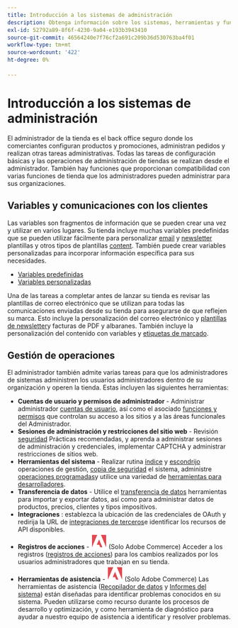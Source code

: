```yaml
---
title: Introducción a los sistemas de administración
description: Obtenga información sobre los sistemas, herramientas y funciones que el administrador de la tienda puede utilizar para administrar de forma eficaz los sitios, los datos, las integraciones y los usuarios administradores.
exl-id: 52792a89-8f6f-4230-9a04-e193b3943410
source-git-commit: 46564240e7f76cf2a691c209b36d530763ba4f01
workflow-type: tm+mt
source-wordcount: '422'
ht-degree: 0%

---
```


# Introducción a los sistemas de administración

El administrador de la tienda es el back office seguro donde los comerciantes configuran productos y promociones, administran pedidos y realizan otras tareas administrativas. Todas las tareas de configuración básicas y las operaciones de administración de tiendas se realizan desde el administrador. También hay funciones que proporcionan compatibilidad con varias funciones de tienda que los administradores pueden administrar para sus organizaciones.

## Variables y comunicaciones con los clientes

Las variables son fragmentos de información que se pueden crear una vez y utilizar en varios lugares. Su tienda incluye muchas variables predefinidas que se pueden utilizar fácilmente para personalizar [email](email-templates.md) y [newsletter](../merchandising-promotions/newsletter-template.md) plantillas y otros tipos de plantillas [content](../content-design/introduction.md#content). También puede crear variables personalizadas para incorporar información específica para sus necesidades.

- [Variables predefinidas](variables-predefined.md)
- [Variables personalizadas](variables-custom.md)

Una de las tareas a completar antes de lanzar su tienda es revisar las plantillas de correo electrónico que se utilizan para todas las comunicaciones enviadas desde su tienda para asegurarse de que reflejen su marca. Esto incluye la personalización del correo electrónico y [plantillas de newsletter](../merchandising-promotions/newsletter-template.md)y facturas de PDF y albaranes. También incluye la personalización del contenido con variables y [etiquetas de marcado](markup-tags.md).

## Gestión de operaciones

El administrador también admite varias tareas para que los administradores de sistemas administren los usuarios administradores dentro de su organización y operen la tienda. Estas incluyen las siguientes herramientas:

- **Cuentas de usuario y permisos de administrador** - Administrar administrador [cuentas de usuario](permissions-users-all.md), así como el asociado [funciones y permisos](permissions-user-roles.md) que controlan su acceso a los sitios y a las áreas funcionales del Administrador.
- **Sesiones de administración y restricciones del sitio web** - Revisión [seguridad](security.md) Prácticas recomendadas, y aprenda a administrar sesiones de administración y credenciales, implementar CAPTCHA y administrar restricciones de sitios web.
- **Herramientas del sistema** - Realizar rutina [índice](index-management.md) y [escondrijo](cache-management.md) operaciones de gestión, [copia de seguridad](backups.md) el sistema, administre [operaciones programadas](data-scheduled-import-export.md)y utilice una variedad de [herramientas para desarrolladores](developer-tools.md).
- **Transferencia de datos** - Utilice el [transferencia de datos](data-transfer.md) herramientas para importar y exportar datos, así como para administrar datos de productos, precios, clientes y tipos impositivos.
- **Integraciones** : establezca la ubicación de las credenciales de OAuth y redirija la URL de [integraciones de terceros](integrations.md)e identificar los recursos de API disponibles.
- **Registros de acciones** - ![Adobe Commerce](../assets/adobe-logo.svg) (Solo Adobe Commerce) Acceder a los registros ([registros de acciones](action-log.md)) para los cambios realizados por los usuarios administradores que trabajan en su tienda.
- **Herramientas de asistencia** - ![Adobe Commerce](../assets/adobe-logo.svg) (Solo Adobe Commerce) Las herramientas de asistencia ([Recopilador de datos](support.md#data-collector) y [Informes del sistema](support.md#access-system-reports)) están diseñadas para identificar problemas conocidos en su sistema. Pueden utilizarse como recurso durante los procesos de desarrollo y optimización, y como herramienta de diagnóstico para ayudar a nuestro equipo de asistencia a identificar y resolver problemas.
